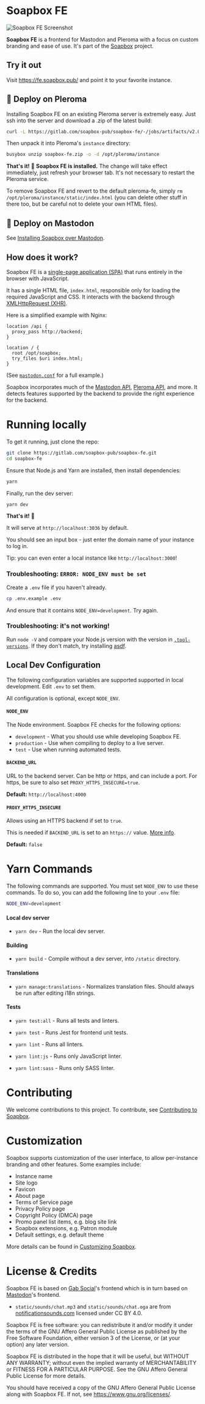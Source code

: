 # Soapbox FE

![Soapbox FE Screenshot](soapbox-screenshot.png)

**Soapbox FE** is a frontend for Mastodon and Pleroma with a focus on custom branding and ease of use.
It's part of the [Soapbox](https://soapbox.pub) project.

## Try it out

Visit https://fe.soapbox.pub/ and point it to your favorite instance.

## :rocket: Deploy on Pleroma

Installing Soapbox FE on an existing Pleroma server is extremely easy.
Just ssh into the server and download a .zip of the latest build:

```sh
curl -L https://gitlab.com/soapbox-pub/soapbox-fe/-/jobs/artifacts/v2.0.0/download?job=build-production -o soapbox-fe.zip
```

Then unpack it into Pleroma's `instance` directory:

```sh
busybox unzip soapbox-fe.zip -o -d /opt/pleroma/instance
```

**That's it!** :tada:
**Soapbox FE is installed.**
The change will take effect immediately, just refresh your browser tab.
It's not necessary to restart the Pleroma service.

To remove Soapbox FE and revert to the default pleroma-fe, simply `rm /opt/pleroma/instance/static/index.html` (you can delete other stuff in there too, but be careful not to delete your own HTML files).

## :elephant: Deploy on Mastodon

See [Installing Soapbox over Mastodon](https://docs.soapbox.pub/frontend/administration/mastodon/).

## How does it work?

Soapbox FE is a [single-page application (SPA)](https://en.wikipedia.org/wiki/Single-page_application) that runs entirely in the browser with JavaScript.

It has a single HTML file, `index.html`, responsible only for loading the required JavaScript and CSS.
It interacts with the backend through [XMLHttpRequest (XHR)](https://developer.mozilla.org/en-US/docs/Web/API/XMLHttpRequest).

Here is a simplified example with Nginx:

```nginx
location /api {
  proxy_pass http://backend;
}

location / {
  root /opt/soapbox;
  try_files $uri index.html;
}
```

(See [`mastodon.conf`](https://gitlab.com/soapbox-pub/soapbox-fe/-/blob/develop/installation/mastodon.conf) for a full example.)

Soapbox incorporates much of the [Mastodon API](https://docs.joinmastodon.org/methods/), [Pleroma API](https://api.pleroma.social/), and more.
It detects features supported by the backend to provide the right experience for the backend.

# Running locally

To get it running, just clone the repo:

```sh
git clone https://gitlab.com/soapbox-pub/soapbox-fe.git
cd soapbox-fe
```

Ensure that Node.js and Yarn are installed, then install dependencies:

```sh
yarn
```

Finally, run the dev server:

```sh
yarn dev
```

**That's it!** :tada:

It will serve at `http://localhost:3036` by default.

You should see an input box - just enter the domain name of your instance to log in.

Tip: you can even enter a local instance like `http://localhost:3000`!

### Troubleshooting: `ERROR: NODE_ENV must be set`

Create a `.env` file if you haven't already.

```sh
cp .env.example .env
```

And ensure that it contains `NODE_ENV=development`.
Try again.

### Troubleshooting: it's not working!

Run `node -V` and compare your Node.js version with the version in [`.tool-versions`](https://gitlab.com/soapbox-pub/soapbox-fe/-/blob/develop/.tool-versions).
If they don't match, try installing [asdf](https://asdf-vm.com/).

## Local Dev Configuration

The following configuration variables are supported supported in local development.
Edit `.env` to set them.

All configuration is optional, except `NODE_ENV`.

#### `NODE_ENV`

The Node environment.
Soapbox FE checks for the following options:

- `development` - What you should use while developing Soapbox FE.
- `production` - Use when compiling to deploy to a live server.
- `test` - Use when running automated tests.

#### `BACKEND_URL`

URL to the backend server.
Can be http or https, and can include a port.
For https, be sure to also set `PROXY_HTTPS_INSECURE=true`.

**Default:** `http://localhost:4000`

#### `PROXY_HTTPS_INSECURE`

Allows using an HTTPS backend if set to `true`.

This is needed if `BACKEND_URL` is set to an `https://` value.
[More info](https://stackoverflow.com/a/48624590/8811886).

**Default:** `false`

# Yarn Commands

The following commands are supported.
You must set `NODE_ENV` to use these commands.
To do so, you can add the following line to your `.env` file:

```sh
NODE_ENV=development
```

#### Local dev server
- `yarn dev` - Run the local dev server.

#### Building
- `yarn build` - Compile without a dev server, into `/static` directory.

#### Translations
- `yarn manage:translations` - Normalizes translation files. Should always be run after editing i18n strings.

#### Tests
- `yarn test:all` - Runs all tests and linters.

- `yarn test` - Runs Jest for frontend unit tests.

- `yarn lint` - Runs all linters.

- `yarn lint:js` - Runs only JavaScript linter.

- `yarn lint:sass` - Runs only SASS linter.

# Contributing

We welcome contributions to this project.
To contribute, see [Contributing to Soapbox](docs/contributing.md).

# Customization

Soapbox supports customization of the user interface, to allow per-instance branding and other features.
Some examples include:

- Instance name
- Site logo
- Favicon
- About page
- Terms of Service page
- Privacy Policy page
- Copyright Policy (DMCA) page
- Promo panel list items, e.g. blog site link
- Soapbox extensions, e.g. Patron module
- Default settings, e.g. default theme

More details can be found in [Customizing Soapbox](docs/customization.md).

# License & Credits

Soapbox FE is based on [Gab Social](https://code.gab.com/gab/social/gab-social)'s frontend which is in turn based on [Mastodon](https://github.com/tootsuite/mastodon/)'s frontend.

- `static/sounds/chat.mp3` and `static/sounds/chat.oga` are from [notificationsounds.com](https://notificationsounds.com/notification-sounds/intuition-561) licensed under CC BY 4.0.

Soapbox FE is free software: you can redistribute it and/or modify
it under the terms of the GNU Affero General Public License as published by
the Free Software Foundation, either version 3 of the License, or
(at your option) any later version.

Soapbox FE is distributed in the hope that it will be useful,
but WITHOUT ANY WARRANTY; without even the implied warranty of
MERCHANTABILITY or FITNESS FOR A PARTICULAR PURPOSE.  See the
GNU Affero General Public License for more details.

You should have received a copy of the GNU Affero General Public License
along with Soapbox FE.  If not, see <https://www.gnu.org/licenses/>.
